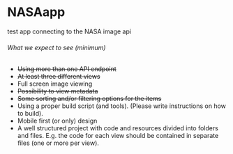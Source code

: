 # NASAapp
test app connecting to the NASA image api

###### What we expect to see (minimum)
* ~~Using more than one API endpoint~~
* ~~At least three different views~~
* Full screen image viewing
* ~~Possibility to view metadata~~
* ~~Some sorting and/or filtering options for the items~~
* Using a proper build script (and tools). (Please write instructions on how to build).
* Mobile first (or only) design
* A well structured project with code and resources divided into folders and files. E.g. the code for each view should be contained in separate files (one or more per view).
